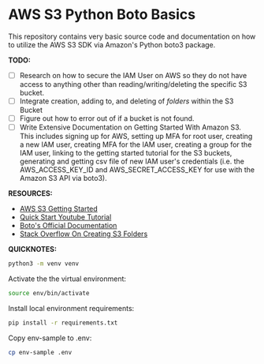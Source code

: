 # AWS S3 Python Boto Basics

This repository contains very basic source code and documentation on how to utilize the AWS S3 SDK via Amazon's Python boto3 package.

**TODO:**

- [ ] Research on how to secure the IAM User on AWS so they do not have access
      to anything other than reading/writing/deleting the specific S3 bucket.
- [ ] Integrate creation, adding to, and deleting of <em>folders</em> within the
      S3 Bucket
- [ ] Figure out how to error out of if a bucket is not found.
- [ ] Write Extensive Documentation on Getting Started With Amazon S3. This
      includes signing up for AWS, setting up MFA for root user, creating a new IAM
      user, creating MFA for the IAM user, creating a group for the IAM user, linking
      to the getting started tutorial for the S3 buckets, generating and getting csv
      file of new IAM user's credentials (i.e. the AWS_ACCESS_KEY_ID and
      AWS_SECRET_ACCESS_KEY for use with the Amazon S3 API via boto3).

**RESOURCES:**

- [AWS S3 Getting Started](https://aws.amazon.com/s3/getting-started/)
- [Quick Start Youtube Tutorial](https://boto3.amazonaws.com/v1/documentation/api/latest/index.html)
- [Boto's Official Documentation](https://boto3.amazonaws.com/v1/documentation/api/latest/index.html)
- [Stack Overflow On Creating S3 Folders](https://stackoverflow.com/questions/1939743/amazon-s3-boto-how-to-create-a-folder)

**QUICKNOTES:**

```sh
python3 -m venv venv
```

Activate the the virtual environment:

```sh
source env/bin/activate
```

Install local environment requirements:

```sh
pip install -r requirements.txt
```

Copy env-sample to .env:

```sh
cp env-sample .env
```
